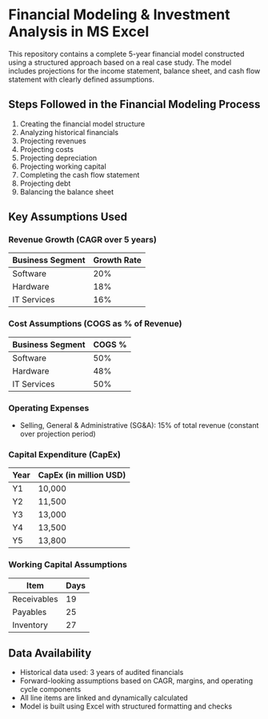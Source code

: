 # Financial Modeling & Investment Analysis in MS Excel

This repository contains a complete 5-year financial model constructed using a structured approach based on a real case study. The model includes projections for the income statement, balance sheet, and cash flow statement with clearly defined assumptions.

## Steps Followed in the Financial Modeling Process

1. Creating the financial model structure
2. Analyzing historical financials
3. Projecting revenues
4. Projecting costs
5. Projecting depreciation
6. Projecting working capital
7. Completing the cash flow statement
8. Projecting debt
9. Balancing the balance sheet

## Key Assumptions Used

### Revenue Growth (CAGR over 5 years)

| Business Segment | Growth Rate |
|------------------|-------------|
| Software         | 20%         |
| Hardware         | 18%         |
| IT Services      | 16%         |

### Cost Assumptions (COGS as % of Revenue)

| Business Segment | COGS %       |
|------------------|-------------|
| Software         | 50%         |
| Hardware         | 48%         |
| IT Services      | 50%         |

### Operating Expenses
- Selling, General & Administrative (SG&A): 15% of total revenue (constant over projection period)

### Capital Expenditure (CapEx)

| Year | CapEx (in million USD) |
|------|------------------------|
| Y1   | 10,000                 |
| Y2   | 11,500                 |
| Y3   | 13,000                 |
| Y4   | 13,500                 |
| Y5   | 13,800                 |

### Working Capital Assumptions

| Item           | Days |
|----------------|------|
| Receivables    | 19   |
| Payables       | 25   |
| Inventory      | 27   |

## Data Availability

- Historical data used: 3 years of audited financials
- Forward-looking assumptions based on CAGR, margins, and operating cycle components
- All line items are linked and dynamically calculated
- Model is built using Excel with structured formatting and checks
